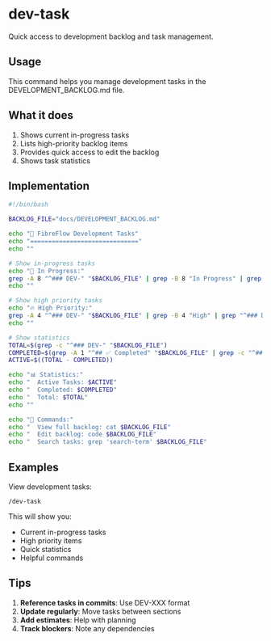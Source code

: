 # dev-task

Quick access to development backlog and task management.

## Usage

This command helps you manage development tasks in the DEVELOPMENT_BACKLOG.md file.

## What it does

1. Shows current in-progress tasks
2. Lists high-priority backlog items
3. Provides quick access to edit the backlog
4. Shows task statistics

## Implementation

```bash
#!/bin/bash

BACKLOG_FILE="docs/DEVELOPMENT_BACKLOG.md"

echo "🚀 FibreFlow Development Tasks"
echo "=============================="
echo ""

# Show in-progress tasks
echo "📍 In Progress:"
grep -A 8 "^### DEV-" "$BACKLOG_FILE" | grep -B 8 "In Progress" | grep "^### DEV-" || echo "  None"
echo ""

# Show high priority tasks
echo "🔥 High Priority:"
grep -A 4 "^### DEV-" "$BACKLOG_FILE" | grep -B 4 "High" | grep "^### DEV-" || echo "  None"
echo ""

# Show statistics
TOTAL=$(grep -c "^### DEV-" "$BACKLOG_FILE")
COMPLETED=$(grep -A 1 "^## ✅ Completed" "$BACKLOG_FILE" | grep -c "^### DEV-")
ACTIVE=$((TOTAL - COMPLETED))

echo "📊 Statistics:"
echo "  Active Tasks: $ACTIVE"
echo "  Completed: $COMPLETED"
echo "  Total: $TOTAL"
echo ""

echo "📝 Commands:"
echo "  View full backlog: cat $BACKLOG_FILE"
echo "  Edit backlog: code $BACKLOG_FILE"
echo "  Search tasks: grep 'search-term' $BACKLOG_FILE"
```

## Examples

View development tasks:
```
/dev-task
```

This will show you:
- Current in-progress tasks
- High priority items
- Quick statistics
- Helpful commands

## Tips

1. **Reference tasks in commits**: Use DEV-XXX format
2. **Update regularly**: Move tasks between sections
3. **Add estimates**: Help with planning
4. **Track blockers**: Note any dependencies